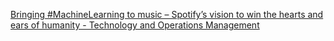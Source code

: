 [Bringing #MachineLearning to music – Spotify’s vision to win the hearts and ears of humanity - Technology and Operations Management](https://qi.tc/qi/115274)
